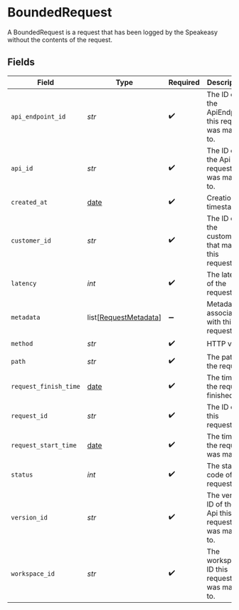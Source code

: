 # BoundedRequest

A BoundedRequest is a request that has been logged by the Speakeasy without the contents of the request.


## Fields

| Field                                                                | Type                                                                 | Required                                                             | Description                                                          |
| -------------------------------------------------------------------- | -------------------------------------------------------------------- | -------------------------------------------------------------------- | -------------------------------------------------------------------- |
| `api_endpoint_id`                                                    | *str*                                                                | :heavy_check_mark:                                                   | The ID of the ApiEndpoint this request was made to.                  |
| `api_id`                                                             | *str*                                                                | :heavy_check_mark:                                                   | The ID of the Api this request was made to.                          |
| `created_at`                                                         | [date](https://docs.python.org/3/library/datetime.html#date-objects) | :heavy_check_mark:                                                   | Creation timestamp.                                                  |
| `customer_id`                                                        | *str*                                                                | :heavy_check_mark:                                                   | The ID of the customer that made this request.                       |
| `latency`                                                            | *int*                                                                | :heavy_check_mark:                                                   | The latency of the request.                                          |
| `metadata`                                                           | list[[RequestMetadata](../../models/shared/requestmetadata.md)]      | :heavy_minus_sign:                                                   | Metadata associated with this request                                |
| `method`                                                             | *str*                                                                | :heavy_check_mark:                                                   | HTTP verb.                                                           |
| `path`                                                               | *str*                                                                | :heavy_check_mark:                                                   | The path of the request.                                             |
| `request_finish_time`                                                | [date](https://docs.python.org/3/library/datetime.html#date-objects) | :heavy_check_mark:                                                   | The time the request finished.                                       |
| `request_id`                                                         | *str*                                                                | :heavy_check_mark:                                                   | The ID of this request.                                              |
| `request_start_time`                                                 | [date](https://docs.python.org/3/library/datetime.html#date-objects) | :heavy_check_mark:                                                   | The time the request was made.                                       |
| `status`                                                             | *int*                                                                | :heavy_check_mark:                                                   | The status code of the request.                                      |
| `version_id`                                                         | *str*                                                                | :heavy_check_mark:                                                   | The version ID of the Api this request was made to.                  |
| `workspace_id`                                                       | *str*                                                                | :heavy_check_mark:                                                   | The workspace ID this request was made to.                           |